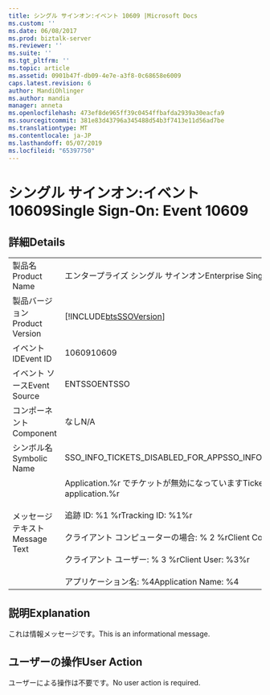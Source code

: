 ```yaml
---
title: シングル サインオン:イベント 10609 |Microsoft Docs
ms.custom: ''
ms.date: 06/08/2017
ms.prod: biztalk-server
ms.reviewer: ''
ms.suite: ''
ms.tgt_pltfrm: ''
ms.topic: article
ms.assetid: 0901b47f-db09-4e7e-a3f8-0c68658e6009
caps.latest.revision: 6
author: MandiOhlinger
ms.author: mandia
manager: anneta
ms.openlocfilehash: 473ef8de965ff39c0454ffbafda2939a30eacfa9
ms.sourcegitcommit: 381e83d43796a345488d54b3f7413e11d56ad7be
ms.translationtype: MT
ms.contentlocale: ja-JP
ms.lasthandoff: 05/07/2019
ms.locfileid: "65397750"
---
```

# <a name="single-sign-on-event-10609"></a><span data-ttu-id="70c7a-102">シングル サインオン:イベント 10609</span><span class="sxs-lookup"><span data-stu-id="70c7a-102">Single Sign-On: Event 10609</span></span>
## <a name="details"></a><span data-ttu-id="70c7a-103">詳細</span><span class="sxs-lookup"><span data-stu-id="70c7a-103">Details</span></span>  
  
|                 |                                                                                                                                                                                  |
|-----------------|----------------------------------------------------------------------------------------------------------------------------------------------------------------------------------|
|  <span data-ttu-id="70c7a-104">製品名</span><span class="sxs-lookup"><span data-stu-id="70c7a-104">Product Name</span></span>   |                                                                            <span data-ttu-id="70c7a-105">エンタープライズ シングル サインオン</span><span class="sxs-lookup"><span data-stu-id="70c7a-105">Enterprise Single Sign-On</span></span>                                                                             |
| <span data-ttu-id="70c7a-106">製品バージョン</span><span class="sxs-lookup"><span data-stu-id="70c7a-106">Product Version</span></span> |                                                            [!INCLUDE[btsSSOVersion](../includes/btsssoversion-md.md)]                                                            |
|    <span data-ttu-id="70c7a-107">イベント ID</span><span class="sxs-lookup"><span data-stu-id="70c7a-107">Event ID</span></span>     |                                                                                      <span data-ttu-id="70c7a-108">10609</span><span class="sxs-lookup"><span data-stu-id="70c7a-108">10609</span></span>                                                                                       |
|  <span data-ttu-id="70c7a-109">イベント ソース</span><span class="sxs-lookup"><span data-stu-id="70c7a-109">Event Source</span></span>   |                                                                                      <span data-ttu-id="70c7a-110">ENTSSO</span><span class="sxs-lookup"><span data-stu-id="70c7a-110">ENTSSO</span></span>                                                                                      |
|    <span data-ttu-id="70c7a-111">コンポーネント</span><span class="sxs-lookup"><span data-stu-id="70c7a-111">Component</span></span>    |                                                                                       <span data-ttu-id="70c7a-112">なし</span><span class="sxs-lookup"><span data-stu-id="70c7a-112">N/A</span></span>                                                                                        |
|  <span data-ttu-id="70c7a-113">シンボル名</span><span class="sxs-lookup"><span data-stu-id="70c7a-113">Symbolic Name</span></span>  |                                                                        <span data-ttu-id="70c7a-114">SSO_INFO_TICKETS_DISABLED_FOR_APP</span><span class="sxs-lookup"><span data-stu-id="70c7a-114">SSO_INFO_TICKETS_DISABLED_FOR_APP</span></span>                                                                         |
|  <span data-ttu-id="70c7a-115">メッセージ テキスト</span><span class="sxs-lookup"><span data-stu-id="70c7a-115">Message Text</span></span>   | <span data-ttu-id="70c7a-116">Application.%r でチケットが無効になっています</span><span class="sxs-lookup"><span data-stu-id="70c7a-116">Tickets have been disabled for the application.%r</span></span><br /><br /> <span data-ttu-id="70c7a-117">追跡 ID: %1 %r</span><span class="sxs-lookup"><span data-stu-id="70c7a-117">Tracking ID: %1%r</span></span><br /><br /> <span data-ttu-id="70c7a-118">クライアント コンピューターの場合: % 2 %r</span><span class="sxs-lookup"><span data-stu-id="70c7a-118">Client Computer: %2%r</span></span><br /><br /> <span data-ttu-id="70c7a-119">クライアント ユーザー: % 3 %r</span><span class="sxs-lookup"><span data-stu-id="70c7a-119">Client User: %3%r</span></span><br /><br /> <span data-ttu-id="70c7a-120">アプリケーション名: %4</span><span class="sxs-lookup"><span data-stu-id="70c7a-120">Application Name: %4</span></span> |
  
## <a name="explanation"></a><span data-ttu-id="70c7a-121">説明</span><span class="sxs-lookup"><span data-stu-id="70c7a-121">Explanation</span></span>  
 <span data-ttu-id="70c7a-122">これは情報メッセージです。</span><span class="sxs-lookup"><span data-stu-id="70c7a-122">This is an informational message.</span></span>  
  
## <a name="user-action"></a><span data-ttu-id="70c7a-123">ユーザーの操作</span><span class="sxs-lookup"><span data-stu-id="70c7a-123">User Action</span></span>  
 <span data-ttu-id="70c7a-124">ユーザーによる操作は不要です。</span><span class="sxs-lookup"><span data-stu-id="70c7a-124">No user action is required.</span></span>